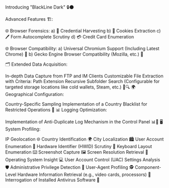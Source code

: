 Introducing "BlackLine Dark" 🔒🌑

Advanced Features 🏗️:

🌐 Browser Forensics:
a) 🔐 Credential Harvesting
b) 🍪 Cookies Extraction
c) 🖊️ Form Autocomplete Scrutiny
d) 💳 Credit Card Enumeration

🌐 Browser Compatibility:
a) Universal Chromium Support (Including Latest Chrome) 🚀
b) Gecko Engine Browser Compatibility (Mozilla, etc.) 🦊

🗂️ Extended Data Acquisition:

In-depth Data Capture from FTP and IM Clients
Customizable File Extraction with Criteria:
Path
Extension
Recursive Subfolder Search
(Configurable for targeted storage locations like cold wallets, Steam, etc.) 💼🔍
🌍 Geographical Configuration:

Country-Specific Sampling
Implementation of a Country Blacklist for Restricted Operations 🚫
📊 Logging Optimization:

Implementation of Anti-Duplicate Log Mechanism in the Control Panel 📊🚫
🖥️ System Profiling:

IP Geolocation 🌐
Country Identification 🌍
City Localization 🏙️
User Account Enumeration 👤
Hardware Identifier (HWID) Scrutiny 🔗
Keyboard Layout Enumeration ⌨️
Screenshot Capture 🖼️
Screen Resolution Retrieval 📏
Operating System Insight 💻
User Account Control (UAC) Settings Analysis 🛡️
Administrative Privilege Detection 🔐
User-Agent Profiling 🕵️
Component-Level Hardware Information Retrieval (e.g., video cards, processors) 🧮
Interrogation of Installed Antivirus Software 🦠
